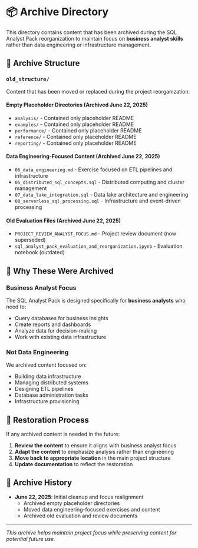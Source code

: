# 📦 Archive Directory

This directory contains content that has been archived during the SQL Analyst Pack reorganization to maintain focus on **business analyst skills** rather than data engineering or infrastructure management.

## 📁 Archive Structure

### `old_structure/`
Content that has been moved or replaced during the project reorganization:

#### **Empty Placeholder Directories (Archived June 22, 2025)**
- `analysis/` - Contained only placeholder README
- `examples/` - Contained only placeholder README  
- `performance/` - Contained only placeholder README
- `reference/` - Contained only placeholder README
- `reporting/` - Contained only placeholder README

#### **Data Engineering-Focused Content (Archived June 22, 2025)**
- `06_data_engineering.md` - Exercise focused on ETL pipelines and infrastructure
- `05_distributed_sql_concepts.sql` - Distributed computing and cluster management
- `07_data_lake_integration.sql` - Data lake architecture and engineering
- `08_serverless_sql_processing.sql` - Infrastructure and event-driven processing

#### **Old Evaluation Files (Archived June 22, 2025)**
- `PROJECT_REVIEW_ANALYST_FOCUS.md` - Project review document (now superseded)
- `sql_analyst_pack_evaluation_and_reorganization.ipynb` - Evaluation notebook (outdated)

## 🎯 Why These Were Archived

### Business Analyst Focus
The SQL Analyst Pack is designed specifically for **business analysts** who need to:
- Query databases for business insights
- Create reports and dashboards
- Analyze data for decision-making
- Work with existing data infrastructure

### Not Data Engineering
We archived content focused on:
- Building data infrastructure
- Managing distributed systems
- Designing ETL pipelines
- Database administration tasks
- Infrastructure provisioning

## 🔄 Restoration Process

If any archived content is needed in the future:

1. **Review the content** to ensure it aligns with business analyst focus
2. **Adapt the content** to emphasize analysis rather than engineering
3. **Move back to appropriate location** in the main project structure
4. **Update documentation** to reflect the restoration

## 📝 Archive History

- **June 22, 2025**: Initial cleanup and focus realignment
  - Archived empty placeholder directories
  - Moved data engineering-focused exercises and content
  - Archived old evaluation and review documents

---

*This archive helps maintain project focus while preserving content for potential future use.*
